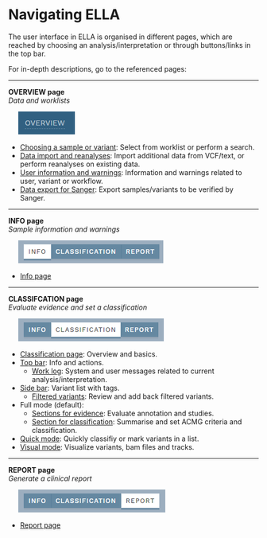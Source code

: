# Navigating ELLA

The user interface in ELLA is organised in different pages, which are reached by choosing an analysis/interpretation or through buttons/links in the top bar. 

For in-depth descriptions, go to the referenced pages:

<hr>

**OVERVIEW page**  
*Data and worklists*
  
<div style="text-indent: 4%;"><img src="./img/overview_btn.png"></div>

- [Choosing a sample or variant](/manual/choosing-sample-variant.md): Select from worklist or perform a search.
- [Data import and reanalyses](/manual/data-import-reanalyses.md): Import additional data from VCF/text, or perform reanalyses on existing data.
- [User information and warnings](/manual/user-info-warnings.md): Information and warnings related to user, variant or workflow.
- [Data export for Sanger](/manual/export-sanger.md): Export samples/variants to be verified by Sanger.

<hr>	  
	  
**INFO page**  
*Sample information and warnings*

<div style="text-indent: 4%;"><img src="./img/nav_info_btn.png"></div>

- [Info page](/manual/info-page.html)

<hr>

**CLASSIFCATION page**  
*Evaluate evidence and set a classification*

<div style="text-indent: 4%;"><img src="./img/nav_classification_btn.png"></div>

- [Classification page](/manual/classification-page.html): Overview and basics.
- [Top bar](/manual/top-bar.html): Info and actions.
    - [Work log](/manual/worklog.html): System and user messages related to current analysis/interpretation.
- [Side bar](/manual/side-bar.html): Variant list with tags.
    - [Filtered variants](/manual/filtered-variants.html): Review and add back filtered variants.
- Full mode (default): 
    - [Sections for evidence](/manual/evidence-sections.html): Evaluate annotation and studies.
    - [Section for classification](/manual/classification-section.html): Summarise and set ACMG criteria and classification.
- [Quick mode](/manual/quick-classification.md): Quickly classifiy or mark variants in a list.
- [Visual mode](/manual/visual.html): Visualize variants, bam files and tracks.
  	  
<hr>	

**REPORT page**  
*Generate a clinical report*

<div style="text-indent: 4%;"><img src="./img/nav_report_btn.png"></div>

- [Report page](/manual/report-page.html) 